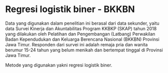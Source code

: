 # Regresi logistik biner - BKKBN

Data yang digunakan dalam penelitian ini berasal dari data sekunder, yaitu data Survei Kinerja dan Akuntabilitas Program KKBKP (SKAP) tahun 2018 yang dilakukan oleh Pelatihan dan Pengembangan (Latbang) Perwakilan Badan Kependudukan dan Keluarga Berencana Nasional (BKKBN) Provinsi Jawa Timur. Responden dari survei ini adalah remaja pria dan wanita berumur 15-24 tahun yang belum menikah dan bertempat tinggal di Provinsi Jawa Timur.

Metode yang digunakan yakni regresi logistik biner.
